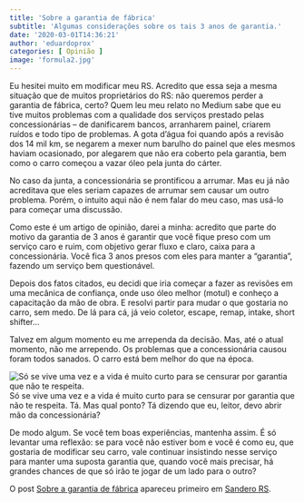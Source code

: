 ```yaml
---
title: 'Sobre a garantia de fábrica'
subtitle: 'Algumas considerações sobre os tais 3 anos de garantia.'
date: '2020-03-01T14:36:21'
author: 'eduardoprox'
categories: [ Opinião ]
image: 'formula2.jpg'
---
```


Eu hesitei muito em modificar meu RS. Acredito que essa seja
a mesma situação que de muitos proprietários do RS: não queremos perder a
garantia de fábrica, certo? Quem leu meu relato no Medium sabe que eu tive
muitos problemas com a qualidade dos serviços prestado pelas concessionárias –
de danificarem bancos, arranharem painel, criarem ruídos e todo tipo de
problemas. A gota d’água foi quando após a revisão dos 14 mil km, se negarem a
mexer num barulho do painel que eles mesmos haviam ocasionado, por alegarem que
não era coberto pela garantia, bem como o carro começou a vazar óleo pela junta
do cárter. 


No caso da junta, a concessionária se prontificou a arrumar.
Mas eu já não acreditava que eles seriam capazes de arrumar sem causar um outro
problema. Porém, o intuito aqui não é nem falar do meu caso, mas usá-lo para
começar uma discussão.


Como este é um artigo de opinião, darei a minha: acredito
que parte do motivo da garantia de 3 anos é garantir que você fique preso com
um serviço caro e ruim, com objetivo gerar fluxo e claro, caixa para a
concessionária. Você fica 3 anos presos com eles para manter a “garantia”,
fazendo um serviço bem questionável.


Depois dos fatos citados, eu decidi que iria começar a fazer as revisões em uma mecânica de confiança, onde uso óleo melhor (motul) e conheço a capacitação da mão de obra. E resolvi partir para mudar o que gostaria no carro, sem medo. De lá para cá, já veio coletor, escape, remap, intake, short shifter…


Talvez em algum momento eu me arrependa da decisão. Mas, até
o atual momento, não me arrependo. Os problemas que a concessionária causou
foram todos sanados. O carro está bem melhor do que na época.


![Só se vive uma vez e a vida é muito curto para se censurar por garantia que não te respeita.](https://sanderors.com/wp-content/uploads/2020/03/20200101_143457-1024x576.jpg)Só se vive uma vez e a vida é muito curto para se censurar por garantia que não te respeita.
Tá. Mas qual ponto? Tá dizendo que eu, leitor, devo abrir
mão da concessionária?


De modo algum. Se você tem boas experiências, mantenha
assim. É só levantar uma reflexão: se para você não estiver bom e você é como
eu, que gostaria de modificar seu carro, vale continuar insistindo nesse
serviço para manter uma suposta garantia que, quando você mais precisar, há
grandes chances de que só irão te jogar de um lado para o outro?


O post [Sobre a garantia de fábrica](https://sanderors.com/sobre-a-garantia-de-fabrica/) apareceu primeiro em [Sandero RS](https://sanderors.com).


